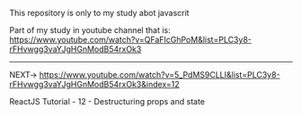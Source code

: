 This repository is only to my study abot javascrit

Part of my study in youtube channel that is: https://www.youtube.com/watch?v=QFaFIcGhPoM&list=PLC3y8-rFHvwgg3vaYJgHGnModB54rxOk3



----

NEXT-> 
https://www.youtube.com/watch?v=5_PdMS9CLLI&list=PLC3y8-rFHvwgg3vaYJgHGnModB54rxOk3&index=12

ReactJS Tutorial - 12 - Destructuring props and state

